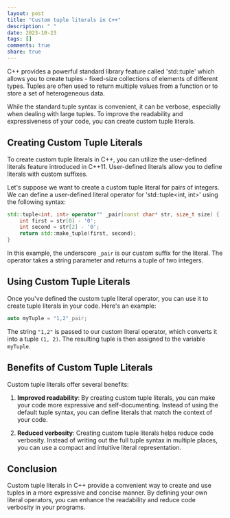 ```yaml
---
layout: post
title: "Custom tuple literals in C++"
description: " "
date: 2023-10-23
tags: []
comments: true
share: true
---
```


C++ provides a powerful standard library feature called 'std::tuple' which allows you to create tuples - fixed-size collections of elements of different types. Tuples are often used to return multiple values from a function or to store a set of heterogeneous data.

While the standard tuple syntax is convenient, it can be verbose, especially when dealing with large tuples. To improve the readability and expressiveness of your code, you can create custom tuple literals.

## Creating Custom Tuple Literals

To create custom tuple literals in C++, you can utilize the user-defined literals feature introduced in C++11. User-defined literals allow you to define literals with custom suffixes.

Let's suppose we want to create a custom tuple literal for pairs of integers. We can define a user-defined literal operator for 'std::tuple<int, int>' using the following syntax:

```cpp
std::tuple<int, int> operator"" _pair(const char* str, size_t size) {
    int first = str[0] - '0';
    int second = str[2] - '0';
    return std::make_tuple(first, second);
}
```

In this example, the underscore `_pair` is our custom suffix for the literal. The operator takes a string parameter and returns a tuple of two integers.

## Using Custom Tuple Literals

Once you've defined the custom tuple literal operator, you can use it to create tuple literals in your code. Here's an example:

```cpp
auto myTuple = "1,2"_pair;
```

The string `"1,2"` is passed to our custom literal operator, which converts it into a tuple `(1, 2)`. The resulting tuple is then assigned to the variable `myTuple`.

## Benefits of Custom Tuple Literals

Custom tuple literals offer several benefits:

1. **Improved readability**: By creating custom tuple literals, you can make your code more expressive and self-documenting. Instead of using the default tuple syntax, you can define literals that match the context of your code.

2. **Reduced verbosity**: Creating custom tuple literals helps reduce code verbosity. Instead of writing out the full tuple syntax in multiple places, you can use a compact and intuitive literal representation.

## Conclusion

Custom tuple literals in C++ provide a convenient way to create and use tuples in a more expressive and concise manner. By defining your own literal operators, you can enhance the readability and reduce code verbosity in your programs.